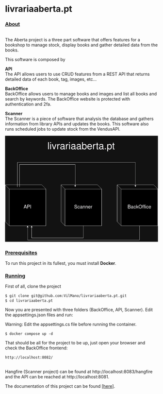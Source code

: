 

# livrariaaberta.pt

  ### <ins>**About**</ins>
  \
The Aberta project is a three part software that offers features for a bookshop
to manage stock, display books and gather detailed data from the books.

This software is composed by

**API**\
The API allows users to use CRUD features from a REST API that returns detailed
data of each book, tag, images, etc...

**BackOffice**\
BackOffice allows users to manage books and images and list all books and search
by keywords.
The BackOffice website is protected with authentication and 2fa.

**Scanner**\
The Scanner is a piece of software that analysis the database and gathers
information from library APIs and updates the books. This software also runs
scheduled jobs to update stock from the VendusAPI.

![Image](https://github.com/VilMano/livrariaaberta.pt/blob/main/Untitled%20Diagram.jpg?raw=true)

### <ins>**Prerequisites**</ins>
To run this project in its fullest, you must install <b>Docker</b>.



### <ins>**Running**</ins>

First of all, clone the project

    $ git clone git@github.com:VilMano/livrariaaberta.pt.git
    $ cd livrariaaberta.pt

Now you are presented with three folders (BackOffice, API, Scanner). 
Edit the appsettings.json files and run:

Warning: Edit the appsettings.cs file before running the container.

    $ docker compose up -d

That should be all for the project to be up, just open your browser and check the BackOffice frontend:

    http://localhost:8082/


\
Hangfire (Scanner project) can be found at http://localhost:8083/hangfire and the API can be reached at http://localhost:8081.

The documentation of this project can be found [\[here\]](https://github.com/VilMano/livrariaaberta.pt/wiki).

